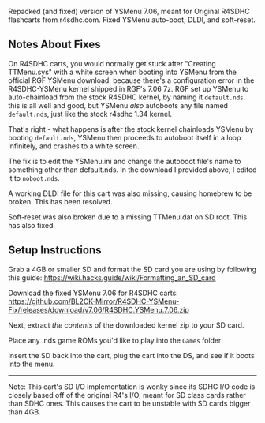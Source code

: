 Repacked (and fixed) version of YSMenu 7.06, meant for Original R4SDHC flashcarts from r4sdhc.com. Fixed YSMenu auto-boot, DLDI, and soft-reset.

## Notes About Fixes

On R4SDHC carts, you would normally get stuck after "Creating TTMenu.sys" with a white screen when booting into YSMenu from the official RGF YSMenu download, because there's a configuration error in the R4SDHC-YSMenu kernel shipped in RGF's 7.06 7z. RGF set up YSMenu to auto-chainload from the stock R4SDHC kernel, by naming it `default.nds`. this is all well and good, but YSMenu *also* autoboots any file named `default.nds`, just like the stock r4sdhc 1.34 kernel.

That's right - what happens is after the stock kernel chainloads YSMenu by booting `default.nds`, YSMenu then proceeds to autoboot itself in a loop infinitely, and crashes to a white screen.

The fix is to edit the YSMenu.ini and change the autoboot file's name to something other than default.nds. In the download I provided above, I edited it to `noboot.nds`.

A working DLDI file for this cart was also missing, causing homebrew to be broken. This has been resolved.

Soft-reset was also broken due to a missing TTMenu.dat on SD root. This has also fixed.

## Setup Instructions

Grab a 4GB or smaller SD and format the SD card you are using by following this guide: https://wiki.hacks.guide/wiki/Formatting_an_SD_card

Download the fixed YSMenu 7.06 for R4SDHC carts: https://github.com/BL2CK-Mirror/R4SDHC-YSMenu-Fix/releases/download/v7.06/R4SDHC.YSMenu.7.06.zip

Next, extract *the contents* of the downloaded kernel zip to your SD card.

Place any .nds game ROMs you'd like to play into the `Games` folder

Insert the SD back into the cart, plug the cart into the DS, and see if it boots into the menu.

---

Note: This cart's SD I/O implementation is wonky since its SDHC I/O code is closely based off of the original R4's I/O, meant for SD class cards rather than SDHC ones. This causes the cart to be unstable with SD cards bigger than 4GB.
